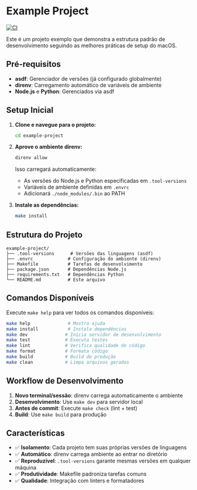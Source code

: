 # Example Project

[![CI](https://github.com/throbwarm/Dev/actions/workflows/ci.yml/badge.svg)](https://github.com/throbwarm/Dev/actions/workflows/ci.yml)

Este é um projeto exemplo que demonstra a estrutura padrão de desenvolvimento seguindo as melhores práticas de setup do macOS.

## Pré-requisitos

- **asdf**: Gerenciador de versões (já configurado globalmente)
- **direnv**: Carregamento automático de variáveis de ambiente
- **Node.js** e **Python**: Gerenciados via asdf

## Setup Inicial

1. **Clone e navegue para o projeto:**
   ```bash
   cd example-project
   ```

2. **Aprove o ambiente direnv:**
   ```bash
   direnv allow
   ```
   
   Isso carregará automaticamente:
   - As versões do Node.js e Python especificadas em `.tool-versions`
   - Variáveis de ambiente definidas em `.envrc`
   - Adicionará `./node_modules/.bin` ao PATH

3. **Instale as dependências:**
   ```bash
   make install
   ```

## Estrutura do Projeto

```
example-project/
├── .tool-versions      # Versões das linguagens (asdf)
├── .envrc             # Configuração do ambiente (direnv)
├── Makefile           # Tarefas de desenvolvimento
├── package.json       # Dependências Node.js
├── requirements.txt   # Dependências Python
└── README.md          # Este arquivo
```

## Comandos Disponíveis

Execute `make help` para ver todos os comandos disponíveis:

```bash
make help              # Mostra ajuda
make install           # Instala dependências
make dev              # Inicia servidor de desenvolvimento
make test             # Executa testes
make lint             # Verifica qualidade do código
make format           # Formata código
make build            # Build de produção
make clean            # Limpa arquivos gerados
```

## Workflow de Desenvolvimento

1. **Novo terminal/sessão**: direnv carrega automaticamente o ambiente
2. **Desenvolvimento**: Use `make dev` para servidor local
3. **Antes de commit**: Execute `make check` (lint + test)
4. **Build**: Use `make build` para produção

## Características

- ✅ **Isolamento**: Cada projeto tem suas próprias versões de linguagens
- ✅ **Automático**: direnv carrega ambiente ao entrar no diretório  
- ✅ **Reproduzível**: `.tool-versions` garante mesmas versões em qualquer máquina
- ✅ **Produtividade**: Makefile padroniza tarefas comuns
- ✅ **Qualidade**: Integração com linters e formatadores